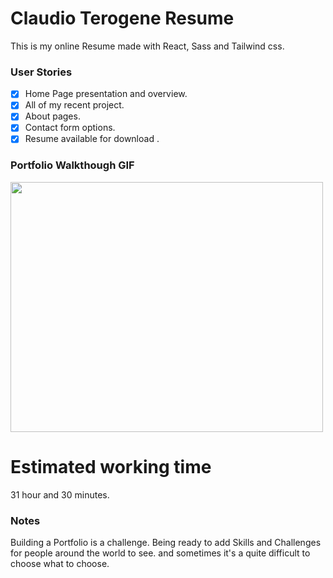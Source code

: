 # Claudio Terogene Resume
This is my online Resume made with React, Sass and Tailwind css.
### User Stories



- [x] Home Page presentation and overview. 
- [x] All of my recent project.
- [x] About pages.
- [x] Contact form options. 
- [x] Resume available for download .

### Portfolio Walkthough GIF


<img src="portfolio-gif.gif" width=500 height=400><br>

# Estimated working time
 31 hour and 30 minutes. 

### Notes

Building a Portfolio is a challenge. Being ready to add Skills and Challenges for people around the world to see. and sometimes it's a quite difficult to choose what to choose.





